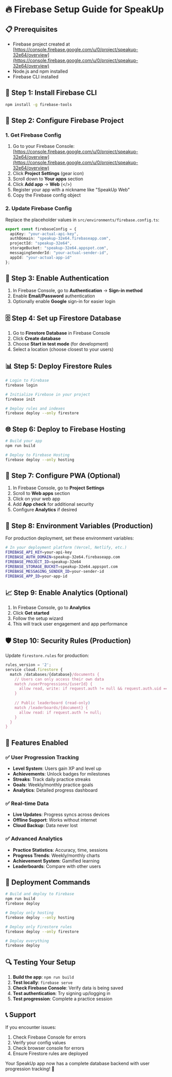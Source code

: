 # 🔥 Firebase Setup Guide for SpeakUp

## 📋 **Prerequisites**
- Firebase project created at [https://console.firebase.google.com/u/0/project/speakup-32e64/overview](https://console.firebase.google.com/u/0/project/speakup-32e64/overview)
- Node.js and npm installed
- Firebase CLI installed

## 🚀 **Step 1: Install Firebase CLI**
```bash
npm install -g firebase-tools
```

## 🔧 **Step 2: Configure Firebase Project**

### 1. **Get Firebase Config**
1. Go to your Firebase Console: [https://console.firebase.google.com/u/0/project/speakup-32e64/overview](https://console.firebase.google.com/u/0/project/speakup-32e64/overview)
2. Click **Project Settings** (gear icon)
3. Scroll down to **Your apps** section
4. Click **Add app** → **Web** (</>) 
5. Register your app with a nickname like "SpeakUp Web"
6. Copy the Firebase config object

### 2. **Update Firebase Config**
Replace the placeholder values in `src/environments/firebase.config.ts`:

```typescript
export const firebaseConfig = {
  apiKey: "your-actual-api-key",
  authDomain: "speakup-32e64.firebaseapp.com",
  projectId: "speakup-32e64",
  storageBucket: "speakup-32e64.appspot.com",
  messagingSenderId: "your-actual-sender-id",
  appId: "your-actual-app-id"
};
```

## 🔐 **Step 3: Enable Authentication**
1. In Firebase Console, go to **Authentication** → **Sign-in method**
2. Enable **Email/Password** authentication
3. Optionally enable **Google** sign-in for easier login

## 🗄️ **Step 4: Set up Firestore Database**
1. Go to **Firestore Database** in Firebase Console
2. Click **Create database**
3. Choose **Start in test mode** (for development)
4. Select a location (choose closest to your users)

## 📊 **Step 5: Deploy Firestore Rules**
```bash
# Login to Firebase
firebase login

# Initialize Firebase in your project
firebase init

# Deploy rules and indexes
firebase deploy --only firestore
```

## 🌐 **Step 6: Deploy to Firebase Hosting**
```bash
# Build your app
npm run build

# Deploy to Firebase Hosting
firebase deploy --only hosting
```

## 📱 **Step 7: Configure PWA (Optional)**
1. In Firebase Console, go to **Project Settings**
2. Scroll to **Web apps** section
3. Click on your web app
4. Add **App check** for additional security
5. Configure **Analytics** if desired

## 🔧 **Step 8: Environment Variables (Production)**
For production deployment, set these environment variables:

```bash
# In your deployment platform (Vercel, Netlify, etc.)
FIREBASE_API_KEY=your-api-key
FIREBASE_AUTH_DOMAIN=speakup-32e64.firebaseapp.com
FIREBASE_PROJECT_ID=speakup-32e64
FIREBASE_STORAGE_BUCKET=speakup-32e64.appspot.com
FIREBASE_MESSAGING_SENDER_ID=your-sender-id
FIREBASE_APP_ID=your-app-id
```

## 📈 **Step 9: Enable Analytics (Optional)**
1. In Firebase Console, go to **Analytics**
2. Click **Get started**
3. Follow the setup wizard
4. This will track user engagement and app performance

## 🛡️ **Step 10: Security Rules (Production)**
Update `firestore.rules` for production:

```javascript
rules_version = '2';
service cloud.firestore {
  match /databases/{database}/documents {
    // Users can only access their own data
    match /userProgressions/{userId} {
      allow read, write: if request.auth != null && request.auth.uid == userId;
    }
    
    // Public leaderboard (read-only)
    match /leaderboards/{document} {
      allow read: if request.auth != null;
    }
  }
}
```

## 🎯 **Features Enabled**

### ✅ **User Progression Tracking**
- **Level System**: Users gain XP and level up
- **Achievements**: Unlock badges for milestones
- **Streaks**: Track daily practice streaks
- **Goals**: Weekly/monthly practice goals
- **Analytics**: Detailed progress dashboard

### ✅ **Real-time Data**
- **Live Updates**: Progress syncs across devices
- **Offline Support**: Works without internet
- **Cloud Backup**: Data never lost

### ✅ **Advanced Analytics**
- **Practice Statistics**: Accuracy, time, sessions
- **Progress Trends**: Weekly/monthly charts
- **Achievement System**: Gamified learning
- **Leaderboards**: Compare with other users

## 🚀 **Deployment Commands**

```bash
# Build and deploy to Firebase
npm run build
firebase deploy

# Deploy only hosting
firebase deploy --only hosting

# Deploy only Firestore rules
firebase deploy --only firestore

# Deploy everything
firebase deploy
```

## 🔍 **Testing Your Setup**

1. **Build the app**: `npm run build`
2. **Test locally**: `firebase serve`
3. **Check Firebase Console**: Verify data is being saved
4. **Test authentication**: Try signing up/logging in
5. **Test progression**: Complete a practice session

## 📞 **Support**

If you encounter issues:
1. Check Firebase Console for errors
2. Verify your config values
3. Check browser console for errors
4. Ensure Firestore rules are deployed

Your SpeakUp app now has a complete database backend with user progression tracking! 🎉
